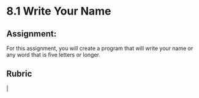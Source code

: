 # 8.1 Write Your Name

## Assignment:
For this assignment, you will create a program that will write your name or any word that is five letters or longer. 

## Rubric
|
